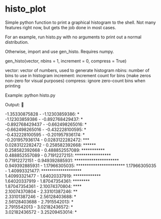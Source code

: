 histo_plot
==========

Simple python function to print a graphical histogram to the shell. Not many features right now, but gets the job done in most cases.

For an example, run histo.py with no arguments to print out a normal distribution. 

Otherwise, import and use gen_histo. Requires numpy.

gen_histo(vector, nbins = 1, increment = 0, compress = True)

vector: vector of numbers, used to generate histogram
nbins: number of bins to use in histogram
increment: increment count for bins (make zeros non-zero for visual purposes)
compress: ignore zero-count bins when printing

Example: python histo.py

Output: 


-1.35330875828 - -1.12303859386:    *                       
-1.12303859386 - -0.892768429437:   *                       
-0.892768429437 - -0.662498265016:  *                       
-0.662498265016 - -0.432228100595:  *                       
-0.432228100595 - -0.201957936174:  *                       
-0.201957936174 - 0.0283122282472:  ***                     
0.0283122282472 - 0.258582392668:   ******                  
0.258582392668 - 0.488852557089:    ***********             
0.488852557089 - 0.71912272151:     *****************       
0.71912272151 - 0.949392885931:     *********************   
0.949392885931 - 1.17966305035:     *********************** 
1.17966305035 - 1.40993321477:      *******************     
1.40993321477 - 1.64020337919:      *************           
1.64020337919 - 1.87047354361:      ********                
1.87047354361 - 2.10074370804:      ****                    
2.10074370804 - 2.33101387246:      **                      
2.33101387246 - 2.56128403688:      *                       
2.56128403688 - 2.7915542013:       *                       
2.7915542013 - 3.02182436572:       *                       
3.02182436572 - 3.25209453014:      *                       
